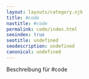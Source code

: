 ```yaml
--- 
layout: layouts/category.njk
title: #code
navtitle: #code
permalink: code/index.html
seoindex: true
seotitle: undefined
seodescription: undefined
canonical: undefined
--- 
```

Beschreibung für #code